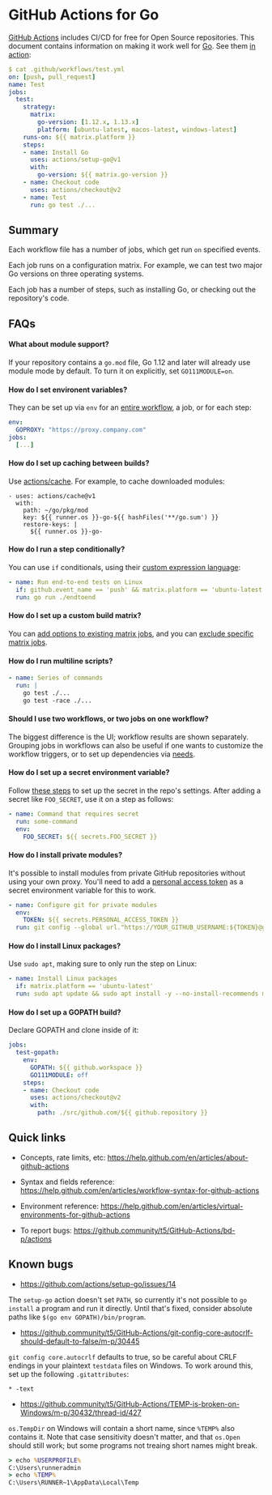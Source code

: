# GitHub Actions for Go

[GitHub Actions](https://github.com/features/actions) includes CI/CD for free
for Open Source repositories. This document contains information on making it
work well for [Go](https://golang.org). See them [in
action](https://github.com/mvdan/github-actions-golang/actions):

```yaml
$ cat .github/workflows/test.yml
on: [push, pull_request]
name: Test
jobs:
  test:
    strategy:
      matrix:
        go-version: [1.12.x, 1.13.x]
        platform: [ubuntu-latest, macos-latest, windows-latest]
    runs-on: ${{ matrix.platform }}
    steps:
    - name: Install Go
      uses: actions/setup-go@v1
      with:
        go-version: ${{ matrix.go-version }}
    - name: Checkout code
      uses: actions/checkout@v2
    - name: Test
      run: go test ./...
```

## Summary

Each workflow file has a number of jobs, which get run `on` specified events.

Each job runs on a configuration matrix. For example, we can test two major Go
versions on three operating systems.

Each job has a number of steps, such as installing Go, or checking out the
repository's code.

## FAQs

#### What about module support?

If your repository contains a `go.mod` file, Go 1.12 and later will already use
module mode by default. To turn it on explicitly, set `GO111MODULE=on`.

#### How do I set environent variables?

They can be set up via `env` for an [entire
workflow](https://help.github.com/en/articles/workflow-syntax-for-github-actions#env),
a job, or for each step:

```yaml
env:
  GOPROXY: "https://proxy.company.com"
jobs:
  [...]
```

#### How do I set up caching between builds?

Use [actions/cache](https://github.com/actions/cache). For example, to cache
downloaded modules:

```
- uses: actions/cache@v1
  with:
    path: ~/go/pkg/mod
    key: ${{ runner.os }}-go-${{ hashFiles('**/go.sum') }}
    restore-keys: |
      ${{ runner.os }}-go-
```

#### How do I run a step conditionally?

You can use `if` conditionals, using their [custom expression
language](https://help.github.com/en/articles/contexts-and-expression-syntax-for-github-actions):

```yaml
- name: Run end-to-end tests on Linux
  if: github.event_name == 'push' && matrix.platform == 'ubuntu-latest'
  run: go run ./endtoend
```

#### How do I set up a custom build matrix?

You can [add options to existing matrix
jobs](https://help.github.com/en/articles/workflow-syntax-for-github-actions#example-including-configurations-in-a-matrix-build),
and you can [exclude specific matrix
jobs](https://help.github.com/en/articles/workflow-syntax-for-github-actions#example-excluding-configurations-from-a-matrix).

#### How do I run multiline scripts?

```yaml
- name: Series of commands
  run: |
    go test ./...
    go test -race ./...
```

#### Should I use two workflows, or two jobs on one workflow?

The biggest difference is the UI; workflow results are shown separately.
Grouping jobs in workflows can also be useful if one wants to customize the
workflow triggers, or to set up dependencies via
[needs](https://help.github.com/en/actions/automating-your-workflow-with-github-actions/workflow-syntax-for-github-actions#jobsjob_idneeds).

#### How do I set up a secret environment variable?

Follow [these steps](https://help.github.com/en/actions/automating-your-workflow-with-github-actions/creating-and-using-encrypted-secrets)
to set up the secret in the repo's settings. After adding a secret like
`FOO_SECRET`, use it on a step as follows:

```yaml
- name: Command that requires secret
  run: some-command
  env:
    FOO_SECRET: ${{ secrets.FOO_SECRET }}
```

#### How do I install private modules?

It's possible to install modules from private GitHub repositories without using
your own proxy. You'll need to add a
[personal access token](https://github.com/settings/tokens) as a secret
environment variable for this to work.

```yaml
- name: Configure git for private modules
  env:
    TOKEN: ${{ secrets.PERSONAL_ACCESS_TOKEN }}
  run: git config --global url."https://YOUR_GITHUB_USERNAME:${TOKEN}@github.com".insteadOf "https://github.com"
```

#### How do I install Linux packages?

Use `sudo apt`, making sure to only run the step on Linux:

```yaml
- name: Install Linux packages
  if: matrix.platform == 'ubuntu-latest'
  run: sudo apt update && sudo apt install -y --no-install-recommends mypackage
```

#### How do I set up a GOPATH build?

Declare GOPATH and clone inside of it:

```yaml
jobs:
  test-gopath:
    env:
      GOPATH: ${{ github.workspace }}
      GO111MODULE: off
    steps:
    - name: Checkout code
      uses: actions/checkout@v2
      with:
        path: ./src/github.com/${{ github.repository }}
```

## Quick links

* Concepts, rate limits, etc: https://help.github.com/en/articles/about-github-actions

* Syntax and fields reference: https://help.github.com/en/articles/workflow-syntax-for-github-actions

* Environment reference: https://help.github.com/en/articles/virtual-environments-for-github-actions

* To report bugs: https://github.community/t5/GitHub-Actions/bd-p/actions

## Known bugs

* https://github.com/actions/setup-go/issues/14

The `setup-go` action doesn't set `PATH`, so currently it's not possible to `go
install` a program and run it directly. Until that's fixed, consider absolute
paths like `$(go env GOPATH)/bin/program`.

* https://github.community/t5/GitHub-Actions/git-config-core-autocrlf-should-default-to-false/m-p/30445

`git config core.autocrlf` defaults to true, so be careful about CRLF endings in
your plaintext `testdata` files on Windows. To work around this, set up the
following `.gitattributes`:

```gitattributes
* -text
```

* https://github.community/t5/GitHub-Actions/TEMP-is-broken-on-Windows/m-p/30432/thread-id/427

`os.TempDir` on Windows will contain a short name, since `%TEMP%` also contains
it. Note that case sensitivity doesn't matter, and that `os.Open` should still
work; but some programs not treaing short names might break.

```cmd
> echo %USERPROFILE%
C:\Users\runneradmin
> echo %TEMP%
C:\Users\RUNNER~1\AppData\Local\Temp
```
